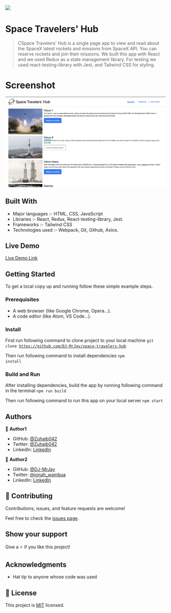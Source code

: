 ![](https://img.shields.io/badge/Microverse-blueviolet)

# Space Travelers' Hub

> CSpace Travelers' Hub is a single page app to view and read about the SpaceX latest rockets and missions from SpaceX API. You can reserve rockets and join their missions. We built this app with React and we used Redux as a state management library. For testing we used react-testing-library with Jest, and Tailwind CSS for styling.

# Screenshot

![Alt text](./src/images/space-traveler.jpg 'Space Travelers')

## Built With

- Major languages :-
  HTML, CSS, JavaScript
- Libraries :-
  React, Redux, React-testing-library, Jest.
- Frameworks :-
  Tailwind CSS
- Technologies used :-
  Webpack, Git, Github, Axios.

## Live Demo

[Live Demo Link](https://symphonious-marshmallow-1c5d68.netlify.app)

## Getting Started

To get a local copy up and running follow these simple example steps.

### Prerequisites

- A web browser (like Google Chrome, Opera...).
- A code editor (like Atom, VS Code...).

### Install

First run following command to clone project to your local machine <code>git clone https://github.com/DJ-MrJay/space-travelers-hub</code>

Then run following command to install dependencies <code>npm install</code>

### Build and Run

After installing dependencies, build the app by running following command in the terminal <code>npm run build</code>

Then run following command to run this app on your local server <code>npm start</code>

## Authors

👤 **Author1**

- GitHub: [@Zuhaib042](https://github.com/Zuhaib042)
- Twitter: [@Zuhaib042](https://twitter.com/Zuhaib042)
- LinkedIn: [LinkedIn](https://www.linkedin.com/in/zuhaib-amjad/)

👤 **Author2**

- GitHub: [@DJ-MrJay](https://github.com/DJ-MrJay)
- Twitter: [@jonah_wambua](https://twitter.com/jonah_wambua)
- LinkedIn: [LinkedIn](https://www.linkedin.com/in/jonah-wambua/)

## 🤝 Contributing

Contributions, issues, and feature requests are welcome!

Feel free to check the [issues page](../../issues/).

## Show your support

Give a ⭐️ if you like this project!

## Acknowledgments

- Hat tip to anyone whose code was used

## 📝 License

This project is [MIT](./LICENSE) licensed.
